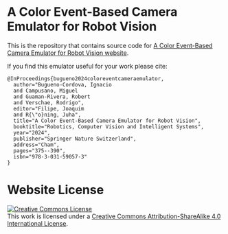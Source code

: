 # A Color Event-Based Camera Emulator for Robot Vision

This is the repository that contains source code for [A Color Event-Based Camera Emulator for Robot Vision website](https://uoh-rislab.github.io/color-event-camera-emulator/).

If you find this emulator useful for your work please cite:
```
@InProceedings{bugueno2024coloreventcameraemulator,
  author="Bugueno-Cordova, Ignacio
  and Campusano, Miguel
  and Guaman-Rivera, Robert
  and Verschae, Rodrigo",
  editor="Filipe, Joaquim
  and R{\"o}ning, Juha",
  title="A Color Event-Based Camera Emulator for Robot Vision",
  booktitle="Robotics, Computer Vision and Intelligent Systems",
  year="2024",
  publisher="Springer Nature Switzerland",
  address="Cham",
  pages="375--390",
  isbn="978-3-031-59057-3"
}
```

# Website License
<a rel="license" href="http://creativecommons.org/licenses/by-sa/4.0/"><img alt="Creative Commons License" style="border-width:0" src="https://i.creativecommons.org/l/by-sa/4.0/88x31.png" /></a><br />This work is licensed under a <a rel="license" href="http://creativecommons.org/licenses/by-sa/4.0/">Creative Commons Attribution-ShareAlike 4.0 International License</a>.
